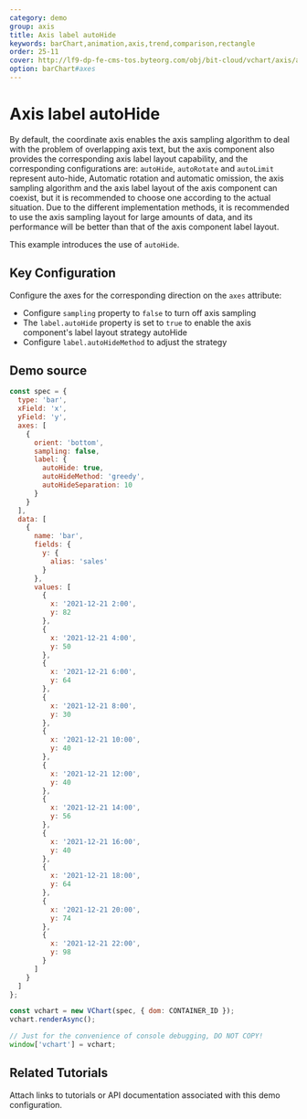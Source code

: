 ```yaml
---
category: demo
group: axis
title: Axis label autoHide
keywords: barChart,animation,axis,trend,comparison,rectangle
order: 25-11
cover: http://lf9-dp-fe-cms-tos.byteorg.com/obj/bit-cloud/vchart/axis/axis-label-autoHide.jpeg
option: barChart#axes
---
```


# Axis label autoHide

By default, the coordinate axis enables the axis sampling algorithm to deal with the problem of overlapping axis text, but the axis component also provides the corresponding axis label layout capability, and the corresponding configurations are: `autoHide`, `autoRotate` and `autoLimit` represent auto-hide, Automatic rotation and automatic omission, the axis sampling algorithm and the axis label layout of the axis component can coexist, but it is recommended to choose one according to the actual situation. Due to the different implementation methods, it is recommended to use the axis sampling layout for large amounts of data, and its performance will be better than that of the axis component label layout.

This example introduces the use of `autoHide`.

## Key Configuration

Configure the axes for the corresponding direction on the `axes` attribute:

- Configure `sampling` property to `false` to turn off axis sampling
- The `label.autoHide` property is set to `true` to enable the axis component's label layout strategy autoHide
- Configure `label.autoHideMethod` to adjust the strategy

## Demo source

```javascript livedemo
const spec = {
  type: 'bar',
  xField: 'x',
  yField: 'y',
  axes: [
    {
      orient: 'bottom',
      sampling: false,
      label: {
        autoHide: true,
        autoHideMethod: 'greedy',
        autoHideSeparation: 10
      }
    }
  ],
  data: [
    {
      name: 'bar',
      fields: {
        y: {
          alias: 'sales'
        }
      },
      values: [
        {
          x: '2021-12-21 2:00',
          y: 82
        },
        {
          x: '2021-12-21 4:00',
          y: 50
        },
        {
          x: '2021-12-21 6:00',
          y: 64
        },
        {
          x: '2021-12-21 8:00',
          y: 30
        },
        {
          x: '2021-12-21 10:00',
          y: 40
        },
        {
          x: '2021-12-21 12:00',
          y: 40
        },
        {
          x: '2021-12-21 14:00',
          y: 56
        },
        {
          x: '2021-12-21 16:00',
          y: 40
        },
        {
          x: '2021-12-21 18:00',
          y: 64
        },
        {
          x: '2021-12-21 20:00',
          y: 74
        },
        {
          x: '2021-12-21 22:00',
          y: 98
        }
      ]
    }
  ]
};

const vchart = new VChart(spec, { dom: CONTAINER_ID });
vchart.renderAsync();

// Just for the convenience of console debugging, DO NOT COPY!
window['vchart'] = vchart;
```

## Related Tutorials

Attach links to tutorials or API documentation associated with this demo configuration.
